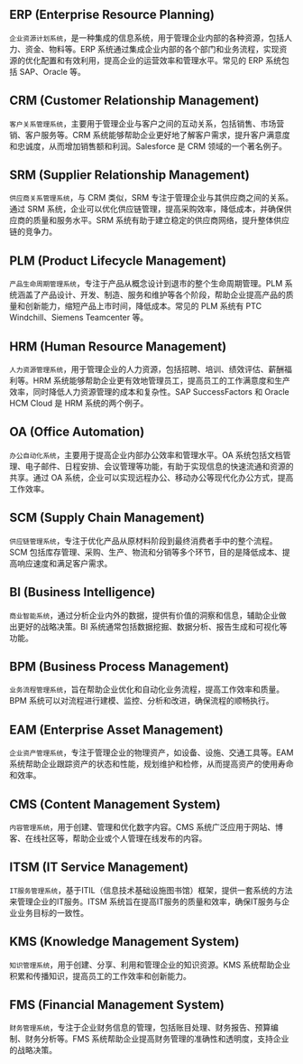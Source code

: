 ## ERP (Enterprise Resource Planning)

`企业资源计划系统`，是一种集成的信息系统，用于管理企业内部的各种资源，包括人力、资金、物料等。ERP 系统通过集成企业内部的各个部门和业务流程，实现资源的优化配置和有效利用，提高企业的运营效率和管理水平。常见的 ERP 系统包括 SAP、Oracle 等。

## CRM (Customer Relationship Management)

`客户关系管理系统`，主要用于管理企业与客户之间的互动关系，包括销售、市场营销、客户服务等。CRM 系统能够帮助企业更好地了解客户需求，提升客户满意度和忠诚度，从而增加销售额和利润。Salesforce 是 CRM 领域的一个著名例子。

## SRM (Supplier Relationship Management)

`供应商关系管理系统`，与 CRM 类似，SRM 专注于管理企业与其供应商之间的关系。通过 SRM 系统，企业可以优化供应链管理，提高采购效率，降低成本，并确保供应商的质量和服务水平。SRM 系统有助于建立稳定的供应商网络，提升整体供应链的竞争力。

## PLM (Product Lifecycle Management)

`产品生命周期管理系统`，专注于产品从概念设计到退市的整个生命周期管理。PLM 系统涵盖了产品设计、开发、制造、服务和维护等各个阶段，帮助企业提高产品的质量和创新能力，缩短产品上市时间，降低成本。常见的 PLM 系统有 PTC Windchill、Siemens Teamcenter 等。

## HRM (Human Resource Management)

`人力资源管理系统`，用于管理企业的人力资源，包括招聘、培训、绩效评估、薪酬福利等。HRM 系统能够帮助企业更有效地管理员工，提高员工的工作满意度和生产效率，同时降低人力资源管理的成本和复杂性。SAP SuccessFactors 和 Oracle HCM Cloud 是 HRM 系统的两个例子。

## OA (Office Automation)

`办公自动化系统`，主要用于提高企业内部办公效率和管理水平。OA 系统包括文档管理、电子邮件、日程安排、会议管理等功能，有助于实现信息的快速流通和资源的共享。通过 OA 系统，企业可以实现远程办公、移动办公等现代化办公方式，提高工作效率。

## SCM (Supply Chain Management)

`供应链管理系统`，专注于优化产品从原材料阶段到最终消费者手中的整个流程。SCM 包括库存管理、采购、生产、物流和分销等多个环节，目的是降低成本、提高响应速度和满足客户需求。

## BI (Business Intelligence)

`商业智能系统`，通过分析企业内外的数据，提供有价值的洞察和信息，辅助企业做出更好的战略决策。BI 系统通常包括数据挖掘、数据分析、报告生成和可视化等功能。

## BPM (Business Process Management)

`业务流程管理系统`，旨在帮助企业优化和自动化业务流程，提高工作效率和质量。BPM 系统可以对流程进行建模、监控、分析和改进，确保流程的顺畅执行。

## EAM (Enterprise Asset Management)

`企业资产管理系统`，专注于管理企业的物理资产，如设备、设施、交通工具等。EAM 系统帮助企业跟踪资产的状态和性能，规划维护和检修，从而提高资产的使用寿命和效率。

## CMS (Content Management System)

`内容管理系统`，用于创建、管理和优化数字内容。CMS 系统广泛应用于网站、博客、在线社区等，帮助企业或个人管理在线发布的内容。

## ITSM (IT Service Management)

`IT服务管理系统`，基于ITIL（信息技术基础设施图书馆）框架，提供一套系统的方法来管理企业的IT服务。ITSM 系统旨在提高IT服务的质量和效率，确保IT服务与企业业务目标的一致性。

## KMS (Knowledge Management System)

`知识管理系统`，用于创建、分享、利用和管理企业的知识资源。KMS 系统帮助企业积累和传播知识，提高员工的工作效率和创新能力。

## FMS (Financial Management System)

`财务管理系统`，专注于企业财务信息的管理，包括账目处理、财务报告、预算编制、财务分析等。FMS 系统帮助企业提高财务管理的准确性和透明度，支持企业的战略决策。